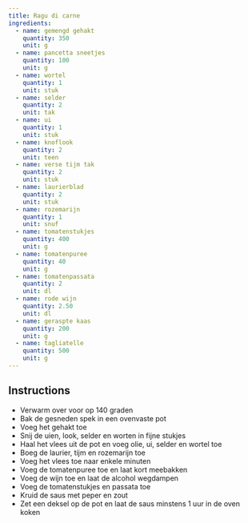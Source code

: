 ```yaml
---
title: Ragu di carne
ingredients:
  - name: gemengd gehakt
    quantity: 350
    unit: g
  - name: pancetta sneetjes
    quantity: 100
    unit: g
  - name: wortel
    quantity: 1
    unit: stuk
  - name: selder
    quantity: 2
    unit: tak
  - name: ui
    quantity: 1
    unit: stuk
  - name: knoflook
    quantity: 2
    unit: teen
  - name: verse tijm tak
    quantity: 2
    unit: stuk
  - name: laurierblad
    quantity: 2
    unit: stuk
  - name: rozemarijn
    quantity: 1
    unit: snuf
  - name: tomatenstukjes
    quantity: 400
    unit: g
  - name: tomatenpuree
    quantity: 40
    unit: g
  - name: tomatenpassata
    quantity: 2
    unit: dl
  - name: rode wijn
    quantity: 2.50
    unit: dl
  - name: geraspte kaas
    quantity: 200
    unit: g
  - name: tagliatelle
    quantity: 500
    unit: g
---
```


<Recipe />

## Instructions

- Verwarm over voor op 140 graden
- Bak de gesneden spek in een ovenvaste pot
- Voeg het gehakt toe
- Snij de uien, look, selder en worten in fijne stukjes
- Haal het vlees uit de pot en voeg olie, ui, selder en wortel toe
- Boeg de laurier, tijm en rozemarijn toe
- Voeg het vlees toe naar enkele minuten
- Voeg de tomatenpuree toe en laat kort meebakken
- Voeg de wijn toe en laat de alcohol wegdampen
- Voeg de tomatenstukjes en passata toe
- Kruid de saus met peper en zout
- Zet een deksel op de pot en laat de saus minstens 1 uur in de oven koken